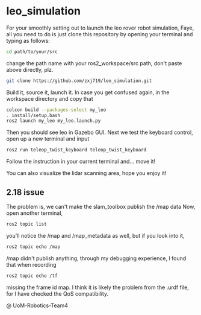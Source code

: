 # leo_simulation

For your smoothly setting out to launch the leo rover robot simulation, Faye, all you need to do is just clone this repository by opening your terminal and typing as follows:
```bash
cd path/to/your/src
```
change the path name with your ros2_workspace/src path, don't paste above directly, plz.
```bash
git clone https://github.com/zxj719/leo_simulation.git
```
Build it, source it, launch it. In case you get confused again, in the workspace directory and copy that
```bash
colcon build --packages-select my_leo
. install/setup.bash
ros2 launch my_leo my_leo.launch.py
```
Then you should see leo in Gazebo GUI. Next we test the keyboard control, open up a new terminal and input
```bash
ros2 run teleop_twist_keyboard teleop_twist_keyboard
```
Follow the instruction in your current terminal and... move it!

You can also visualize the lidar scanning area, hope you enjoy it!

## 2.18 issue
The problem is, we can't make the slam_toolbox publish the /map data
Now, open another terminal,
```bash
ros2 topic list
```
you'll notice the /map and /map_metadata as well, but if you look into it,
```bash
ros2 topic echo /map
```
/map didn't publish anything, through my debugging experience, I found that when recording
```bash
ros2 topic echo /tf
```
missing the frame id map. I think it is likely the problem from the .urdf file, for I have checked the QoS compatibility.


@ UoM-Robotics-Team4
